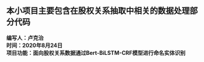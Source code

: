 ## 本小项目主要包含在股权关系抽取中相关的数据处理部分代码
**编写人：卢克治<br>时间：2020年8月24日<br>项目功能：面向股权关系数据通过Bert-BiLSTM-CRF模型进行命名实体识别**
